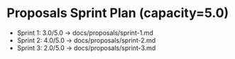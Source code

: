 # Proposals Sprint Plan (capacity=5.0)

- Sprint 1: 3.0/5.0 -> docs/proposals/sprint-1.md
- Sprint 2: 4.0/5.0 -> docs/proposals/sprint-2.md
- Sprint 3: 2.0/5.0 -> docs/proposals/sprint-3.md